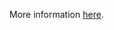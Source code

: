 More information [here](https://docs.prismacloud.io/en/enterprise-edition/policy-reference/azure-policies/azure-logging-policies/ensure-that-app-service-enables-failed-request-tracing).
